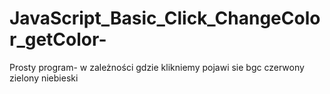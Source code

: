# JavaScript_Basic_Click_ChangeColor_getColor-
Prosty program- w zależności gdzie klikniemy pojawi sie bgc czerwony zielony niebieski 
